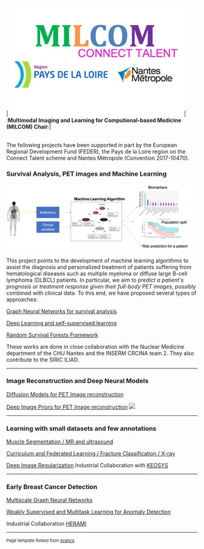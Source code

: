 | <img src="images/milcom-logos.png?raw=true"/>| :**Multimodal Imaging and Learning for Computional-based Medicine (MILCOM) Chair**:|

<br>
The following projects have been supported in part by the European Regional Development
Fund (FEDER), the Pays de la Loire region on the Connect Talent scheme and Nantes Métropole (Convention 2017-10470).

### Survival Analysis, PET images and Machine Learning 

<img src="images/petsurv.png"/>

This project points to the development of machine learning algorithms to assist the diagnosis and personalized treatment of patients suffering from hematological diseases such as multiple myeloma or diffuse large B-cell lymphoma (DLBCL) patients. In particular, we aim to *predict a patient's prognosis or treatment response given their full-body PET images*, possibly combined with clinical data. To this end, we have proposed several types of approaches: 

[Graph Neural Networks for survival analysis](/projects/petsurv.md#graph-neural-networks-for-survival-analysis)

[Deep Learning and self-supervised learning ](/projects/petsurv.md#deep-learning-and-self-supervised-learning)

[Random Survival Forests Framework](/projects/petsurv.md#random-survival-forests-framework)

These works are done in close collaboration  with the Nuclear Medicine department of the CHU Nantes and the INSERM CRCINA team 2. They also contribute to the SIRIC ILIAD.

---
### Image Reconstruction and Deep Neural Models

[Diffusion Models for PET Image reconstruction](/projects/drus)

[Deep Image Priors for PET Image reconstruction](/projects/dipreco)
<img src="images/dip_pet"/>

---
### Learning with small datasets and few annotations

[Muscle Segmentation / MR and ultrasound](/projects/muscleseg)

[Curriculum and Federated Learning / Fracture Classification / X-ray](/projects/curriculum)

[Deep Image Regularization](/projects/dipreg) Industrial Collaboration with [KEOSYS](http://example.com/)

---

### Early Breast Cancer Detection

[Multiscale Graph Neural Networks](/projects/mammo)

[Weakly Supervised and Multitask Learning for Anomaly Detection](/projects/mammo)

Industrial Collaboration [HERAMI](http://example.com/)




---
<p style="font-size:11px">Page template forked from <a href="https://github.com/evanca/quick-portfolio">evanca</a></p>
<!-- Remove above link if you don't want to attibute -->
